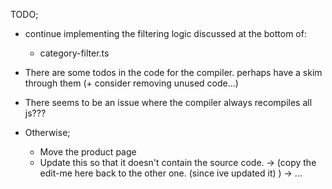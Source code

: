 TODO;
- continue implementing the filtering logic discussed at the bottom of:
    - category-filter.ts



- There are some todos in the code for the compiler. perhaps have a skim through them (+ consider removing unused code...)
- There seems to be an issue where the compiler always recompiles all js???
- Otherwise;
    - Move the product page 
    - Update this so that it doesn't contain the source code.
        -> (copy the edit-me here back to the other one. (since ive updated it) )
        -> ...
